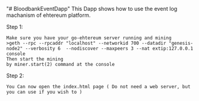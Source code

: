 "# BloodbankEventDapp" 
This Dapp shows how to use the event log machanism of ehtereum platform.

Step 1: 
	
	Make sure you have your go-ehtereum server running and mining 
	>geth --rpc --rpcaddr "localhost" --networkid 700 --datadir "genesis-node2" --verbosity 6  --nodiscover --maxpeers 3 --nat extip:127.0.0.1 console
	Then start the mining 
	by miner.start(2) command at the console
Step 2:

	You Can now open the index.html page ( Do not need a web server, but you can use if you wish to )
	